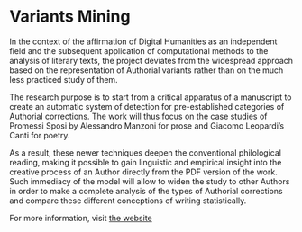 # Variants Mining


In the context of the affirmation of Digital Humanities as an independent field and the subsequent application of computational methods to the analysis of literary texts, the project deviates from the widespread approach based on the representation of Authorial variants rather than on the much less practiced study of them.

The research purpose is to start from a critical apparatus of a manuscript to create an automatic system of detection for pre-established categories of Authorial corrections. The work will thus focus on the case studies of Promessi Sposi by Alessandro Manzoni for prose and Giacomo Leopardi’s Canti for poetry.

As a result, these newer techniques deepen the conventional philological reading, making it possible to gain linguistic and empirical insight into the creative process of an Author directly from the PDF version of the work. Such immediacy of the model will allow to widen the study to other Authors in order to make a complete analysis of the types of Authorial corrections and compare these different conceptions of writing statistically.

For more information, visit [the website](https://dersuchendee.github.io/variantsmining/)
